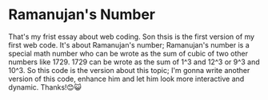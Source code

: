 # Ramanujan's Number
That's my frist essay about web coding.
Son thsis is the first version of my first web code. It's about Ramanujan's number; Ramanujan's number is a special math number who can be wrote as the sum of cubic of two other numbers like 1729.
1729 can be wrote as the sum of 1^3 and 12^3 or 9^3 and 10^3. So this code is the version about this topic; I'm gonna write another version of this code, enhance him and let him look more interactive and dynamic.
Thanks!😊😺
